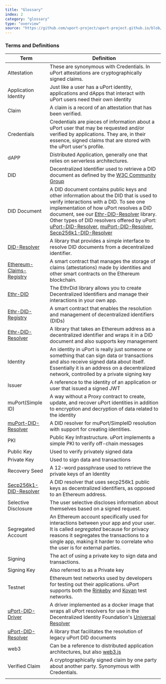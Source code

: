 ```yaml
---
title: "Glossary"
index: 2
category: "glossary"
type: "overview"
source: "https://github.com/uport-project/uport-project.github.io/blob/develop/markdown/docs/overview/overview.md"
---
```


### Terms and Definitions

| Term                                                                                  | Definition                                                                                                                                                                                                |
| ---                                                                                   | ---                                                                                                                                                                                                       |
| Attestation                                                                           | These are synonymous with Credentials.  In uPort attestations are cryptographically signed claims.                                                         |
| Application Identity                                                                  | Just like a user has a uPort identity, applications and dApps that interact with uPort users need their own identity                                                                                      |
| Claim                                                                                 |  A claim is a record of an attestation that has been verified.                                                                                                                                            |
| Credentials                                                                           | Credentials are pieces of information about a uPort user that may be requested and/or verified by applications.  They are, in their essence, signed claims that are stored with the uPort user's profile. |
| dAPP                                                                                  | Distributed Application, generally one that relies on serverless architectures.                                                                                                                           |
| DID                                                                                   | Decentralized Identifier used to retrieve a DID document as defined by the [W3C Community Group](https://w3c-ccg.github.io/did-spec/)                                                                     |
| DID Document                                                                          | A DID document contains public keys and other information about the DID that is used to verify interactions with a DID.  To see one implementation of how uPort resolves a DID document, see our [Ethr-DID-Resolver](https://github.com/uport-project/ethr-did-resolver ) library.  Other types of DID resolvers offered by uPort: [uPort-DID-Resolver](https://github.com/uport-project/uport-did-resolver),  [muPort-DID-Resolver](https://github.com/uport-project/muport-did-resolver), [Secp256k1-DID-Resolver](https://github.com/uport-project/secp256k1-did-resolver)                |
| [DID-Resolver](https://github.com/uport-project/did-resolver)                         | A library that provides a simple interface to resolve DID documents from a decentralized identifier.                                                                                                      |
| [Ethereum-Claims-Registry](https://github.com/uport-project/ethereum-claims-registry) | A smart contract that manages the storage of claims (attestations) made by identities and other smart contracts on the Ethereum blockchain.                                                                |
| [Ethr-DID](https://github.com/uport-project/ethr-did)                                 | The EthrDid library allows you to create Decentralized Identifiers and manage their interactions in your own app.                                                                                                                                                                                                          |                                                                                                                                                                                |
| [Ethr-DID-Registry]( https://github.com/uport-project/ethr-did-registry )      | A smart contract that enables the resolution and management of decentralized identifiers (DIDs)                                                                                    |
| [Ethr-DID-Resolver](https://github.com/uport-project/ethr-did-resolver )      | A library that takes an Ethereum address as a decentralized identifier and wraps it in a DID document and also supports key management                                                                                                                                                      |
| Identity                 | An identity in uPort is really just someone or something that can sign data or transactions and also receive signed data about itself.  Essentially it is an address on a decentralized network, controlled by a private signing key |
| Issuer                   | A reference to the identity of an application or user that issued a signed JWT                                                                                                                                                       |
| muPort(Simple ID)        | A way without a Proxy contract to create, update, and recover uPort identities in addition to encryption and decryption of data related to the identity                                                                                                                                                              |
| [muPort-DID-Resolver](https://github.com/uport-project/muport-did-resolver)    | A DID resolver for muPort/SimpleID resolution with support for creating identities.                                                                                              |
| PKI                      | Public Key Infrastructure.  uPort implements a simple PKI to verify off-chain messages                                                                                                                                               |
| Public Key               |  Used to verify privately signed data                                                                                                                                                                                                |
| Private Key              |  Used to sign data and transactions                                                                                                                                                                                                  |
| Recovery Seed            |  A 12-word passphrase used to retrieve the private keys of an Identity                                                                                                                                                              |
| [Secp256k1-DID-Resolver](https://github.com/uport-project/secp256k1-did-resolver) | A DID resolver that uses secp256k1 public keys as decentralized identifiers, as opposed to an Ethereum address.                                                                                     |
| Selective Disclosure     | The user selective discloses information about themselves based on a signed request.                                                                                                                           |
| Segregated Account       | An Ethereum account specifically used for interactions between your app and your user. It is called *segregated* because for privacy reasons it segregates the transactions to a single app, making it harder to correlate who the user is for external parties.                                                                                     |
| Signing                  | The act of using a private key to sign data and transactions.                                                                                                                                                                        |
| Signing Key              | Also referred to as a Private key                                                                                                                                                                                                    |
| Testnet                  | Ethereum test networks used by developers for testing out their applications. uPort supports both the [Rinkeby](https://www.rinkeby.io/#stats) and [Kovan](https://kovan-testnet.github.io/website/) test networks.                                                                                                                                                                                    |
| [uPort-DID-Driver](https://github.com/uport-project/uport-did-drive)       | A driver implemented as a docker image that wraps all uPort resolvers for use in the Decentralized Identity Foundation's [Universal Resolver](https://github.com/decentralized-identity/universal-resolver)                                        |
| [uPort-DID-Resolver](https://github.com/uport-project/uport-did-resolver)     | A library that facilitates the resolution of legacy uPort DID documents                                                                                                           |
| web3                     | Can be a reference to distributed application architectures, but also [web3.js](https://github.com/ethereum/web3.js/)                                                                                                                                                         |
| Verified Claim           | A cryptographically signed claim by one party about another party.  Synonymous with Credentials.                                                                                                                                     |
|                          |                                                                                                                                                                                                                                      |
